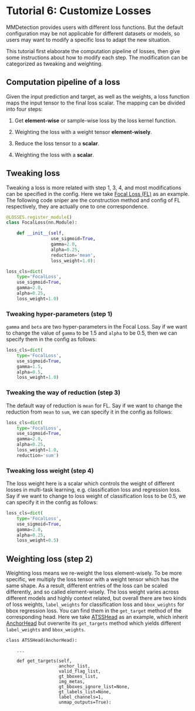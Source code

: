# Tutorial 6: Customize Losses

MMDetection provides users with different loss functions. But the default configuration may be not applicable for different datasets or models, so users may want to modify a specific loss to adapt the new situation.

This tutorial first elaborate the computation pipeline of losses, then give some instructions about how to modify each step. The modification can be categorized as tweaking and weighting.

## Computation pipeline of a loss

Given the input prediction and target, as well as the weights, a loss function maps the input tensor to the final loss scalar. The mapping can be divided into four steps:

1. Get **element-wise** or sample-wise loss by the loss kernel function.

2. Weighting the loss with a weight tensor **element-wisely**.

3. Reduce the loss tensor to a **scalar**.

4. Weighting the loss with a **scalar**.

## Tweaking loss

Tweaking a loss is more related with step 1, 3, 4, and most modifications can be specified in the config.
Here we take [Focal Loss (FL)](https://github.com/open-mmlab/mmdetection/blob/master/mmdet/models/losses/focal_loss.py) as an example.
The following code sniper are the construction method and config of FL respectively, they are actually one to one correspondence.

```python
@LOSSES.register_module()
class FocalLoss(nn.Module):

    def __init__(self,
                 use_sigmoid=True,
                 gamma=2.0,
                 alpha=0.25,
                 reduction='mean',
                 loss_weight=1.0):
```

```python
loss_cls=dict(
    type='FocalLoss',
    use_sigmoid=True,
    gamma=2.0,
    alpha=0.25,
    loss_weight=1.0)
```

### Tweaking hyper-parameters (step 1)

`gamma` and `beta` are two hyper-parameters in the Focal Loss. Say if we want to change the value of `gamma` to be 1.5 and `alpha` to be 0.5, then we can specify them in the config as follows:

```python
loss_cls=dict(
    type='FocalLoss',
    use_sigmoid=True,
    gamma=1.5,
    alpha=0.5,
    loss_weight=1.0)
```

### Tweaking the way of reduction (step 3)

The default way of reduction is `mean` for FL. Say if we want to change the reduction from `mean` to `sum`, we can specify it in the config as follows:

```python
loss_cls=dict(
    type='FocalLoss',
    use_sigmoid=True,
    gamma=2.0,
    alpha=0.25,
    loss_weight=1.0,
    reduction='sum')
```

### Tweaking loss weight (step 4)

The loss weight here is a scalar which controls the weight of different losses in multi-task learning, e.g. classification loss and regression loss. Say if we want to change to loss weight of classification loss to be 0.5, we can specify it in the config as follows:

```python
loss_cls=dict(
    type='FocalLoss',
    use_sigmoid=True,
    gamma=2.0,
    alpha=0.25,
    loss_weight=0.5)
```

## Weighting loss (step 2)

Weighting loss means we re-weight the loss element-wisely. To be more specific, we multiply the loss tensor with a weight tensor which has the same shape. As a result, different entries of the loss can be scaled differently, and so called element-wisely.
The loss weight varies across different models and highly context related, but overall there are two kinds of loss weights, `label_weights` for classification loss and `bbox_weights` for bbox regression loss. You can find them in the `get_target` method of the corresponding head. Here we take [ATSSHead](https://github.com/open-mmlab/mmdetection/blob/master/mmdet/models/dense_heads/atss_head.py#L530) as an example, which inherit [AnchorHead](https://github.com/open-mmlab/mmdetection/blob/master/mmdet/models/dense_heads/anchor_head.py) but overwrite its `get_targets` method which yields different `label_weights` and `bbox_weights`.

```
class ATSSHead(AnchorHead):

    ...

    def get_targets(self,
                    anchor_list,
                    valid_flag_list,
                    gt_bboxes_list,
                    img_metas,
                    gt_bboxes_ignore_list=None,
                    gt_labels_list=None,
                    label_channels=1,
                    unmap_outputs=True):
```
